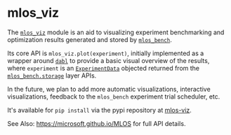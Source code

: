 # mlos_viz

The [`mlos_viz`](./) module is an aid to visualizing experiment benchmarking and optimization results generated and stored by [`mlos_bench`](../mlos_bench/).

Its core API is `mlos_viz.plot(experiment)`, initially implemented as a wrapper around [`dabl`](https://github.com/dabl/dabl) to provide a basic visual overview of the results, where `experiment` is an [`ExperimentData`](../mlos_bench/mlos_bench/storage/base_experiment_data.py) objected returned from the [`mlos_bench.storage`](../mlos_bench/mlos_bench/storage/) layer APIs.

In the future, we plan to add more automatic visualizations, interactive visualizations, feedback to the `mlos_bench` experiment trial scheduler, etc.

It's available for `pip install` via the pypi repository at [mlos-viz](https://pypi.org/project/mlos-viz/).

See Also: <https://microsoft.github.io/MLOS> for full API details.
